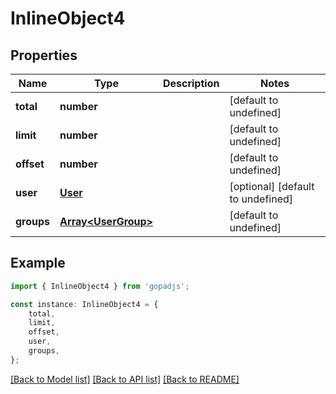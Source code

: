 # InlineObject4


## Properties

Name | Type | Description | Notes
------------ | ------------- | ------------- | -------------
**total** | **number** |  | [default to undefined]
**limit** | **number** |  | [default to undefined]
**offset** | **number** |  | [default to undefined]
**user** | [**User**](User.md) |  | [optional] [default to undefined]
**groups** | [**Array&lt;UserGroup&gt;**](UserGroup.md) |  | [default to undefined]

## Example

```typescript
import { InlineObject4 } from 'gopadjs';

const instance: InlineObject4 = {
    total,
    limit,
    offset,
    user,
    groups,
};
```

[[Back to Model list]](../README.md#documentation-for-models) [[Back to API list]](../README.md#documentation-for-api-endpoints) [[Back to README]](../README.md)
